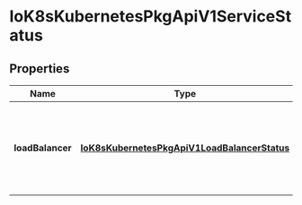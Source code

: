 
# IoK8sKubernetesPkgApiV1ServiceStatus

## Properties
Name | Type | Description | Notes
------------ | ------------- | ------------- | -------------
**loadBalancer** | [**IoK8sKubernetesPkgApiV1LoadBalancerStatus**](IoK8sKubernetesPkgApiV1LoadBalancerStatus.md) | LoadBalancer contains the current status of the load-balancer, if one is present. |  [optional]



